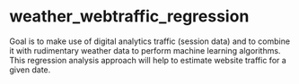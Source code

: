 # weather_webtraffic_regression
Goal is to make use of digital analytics traffic (session data) and to combine it with rudimentary weather data to perform machine learning algorithms. This regression analysis approach will help to estimate website traffic for a given date.
